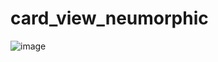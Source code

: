 # card_view_neumorphic

![image](https://user-images.githubusercontent.com/113818771/191658363-60d9e31d-e68f-46cf-b7d1-354c387c8893.png)
